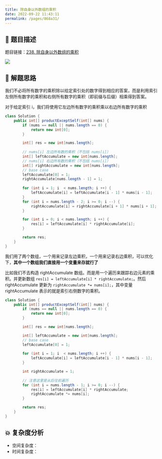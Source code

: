 ```yaml
---
title: 除自身以外数组的乘积
date: 2022-09-22 11:43:11
permalink: /pages/868a31/
---
```

## 📃 题目描述

题目链接：[238. 除自身以外数组的乘积](https://leetcode.cn/problems/product-of-array-except-self/)

![](https://cs-wiki.oss-cn-shanghai.aliyuncs.com/img/image-20220922114335142.png)

## 🔔 解题思路

我们不必将所有数字的乘积除以给定索引处的数字得到相应的答案，而是利用索引左侧所有数字的乘积和右侧所有数字的乘积（即前缀与后缀）相乘得到答案。

对于给定索引 i，我们将使用它左边所有数字的乘积乘以右边所有数字的乘积


```java
class Solution {
    public int[] productExceptSelf(int[] nums) {
        if (nums == null || nums.length == 0) {
            return new int[0];
        }

        int[] res = new int[nums.length];
		
        // nums[i] 左边所有数的乘积（不包括 nums[i]）
        int[] leftAccumulate = new int[nums.length];
        // nums[i] 右边所有数的乘积（不包括 nums[i]）
        int[] rightAccumulate = new int[nums.length];
        // base case
        leftAccumulate[0] = 1;
        rightAccumulate[nums.length - 1] = 1;
        
        for (int i = 1; i  < nums.length; i ++) {
            leftAccumulate[i] = leftAccumulate[i - 1] * nums[i - 1];
        }
        for (int i = nums.length - 2; i >= 0; i --) {
            rightAccumulate[i] = rightAccumulate[i + 1] * nums[i + 1]; 
        }

        for (int i = 0; i < nums.length; i ++) {
            res[i] = leftAccumulate[i] * rightAccumulate[i];
        }

        return res;
    }
}
```

我们用了两个数组，一个用来记录左边乘积，一个用来记录右边乘积，可以优化下，**其中一个数组我们直接用一个变量来存就行了**

比如我们不去构造 rightAccumulate 数组。而是用一个遍历来跟踪右边元素的乘积。并更新数组 `res[i] = leftAccumulate[i] * rightAccumulate;`。然后 rightAccumulate  更新为 `rightAccumulate *= nums[i];`，其中变量 rightAccumulate 表示的就是索引右侧数字的乘积。

```java
class Solution {
    public int[] productExceptSelf(int[] nums) {
        if (nums == null || nums.length == 0) {
            return new int[0];
        }

        int[] res = new int[nums.length];

        int[] leftAccumulate = new int[nums.length];
        // base case
        leftAccumulate[0] = 1;
        
        for (int i = 1; i  < nums.length; i ++) {
            leftAccumulate[i] = leftAccumulate[i - 1] * nums[i - 1];
        }

        int rightAccumulate = 1;
		
        // 注意这里是从后往前遍历
        for (int i = nums.length - 1; i >= 0; i --) {
            res[i] = leftAccumulate[i] * rightAccumulate;
            rightAccumulate *= nums[i];
        }

        return res;
    }
}
```

## 💥 复杂度分析

- 空间复杂度：
- 时间复杂度：